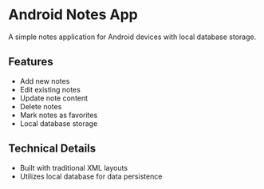 # Android Notes App

A simple notes application for Android devices with local database storage.

## Features

- Add new notes
- Edit existing notes
- Update note content
- Delete notes
- Mark notes as favorites
- Local database storage

## Technical Details

- Built with traditional XML layouts
- Utilizes local database for data persistence
